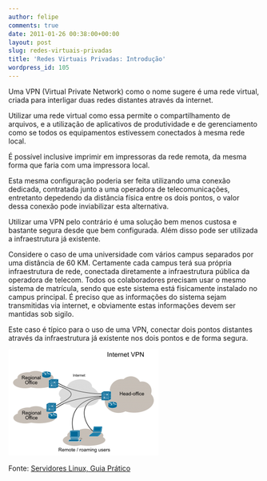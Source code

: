 ```yaml
---
author: felipe
comments: true
date: 2011-01-26 00:38:00+00:00
layout: post
slug: redes-virtuais-privadas
title: 'Redes Virtuais Privadas: Introdução'
wordpress_id: 105
---
```


Uma VPN (Virtual Private Network) como o nome sugere é uma rede virtual, criada para interligar duas redes distantes através da internet.

Utilizar uma rede virtual como essa permite o compartilhamento de arquivos, e a utilização de aplicativos de produtividade e de gerenciamento como se todos os equipamentos estivessem conectados à mesma rede local.

É possível inclusive imprimir em impressoras da rede remota, da mesma forma que faria com uma impressora local.

Esta mesma configuração poderia ser feita utilizando uma conexão dedicada, contratada junto a uma operadora de telecomunicações, entretanto depedendo da distância física entre os dois pontos, o valor dessa conexão pode inviabilizar esta alternativa.

Utilizar uma VPN pelo contrário é uma solução bem menos custosa e bastante segura desde que bem configurada. Além disso pode ser utilizada a infraestrutura já existente.

Considere o caso de uma universidade com vários campus separados por uma distância de 60 KM. Certamente cada campus terá sua própria infraestrutura de rede, conectada diretamente a infraestrutura pública da operadora de telecom. Todos os colaboradores precisam usar o mesmo sistema de matrícula, sendo que este sistema está fisicamente instalado no campus principal. É preciso que as informações do sistema sejam transmitidas via internet, e obviamente estas informações devem ser mantidas sob sigilo.

Este caso é típico para o uso de uma VPN, conectar dois pontos distantes através da infraestrutura já existente nos dois pontos e de forma segura.


[![](/images/redes-virtuais-privadas/Virtual_Private_Network_overview-300x212.png)](/images/redes-virtuais-privadas/Virtual_Private_Network_overview.png)





Fonte: [Servidores Linux, Guia Prático](http://www.gdhpress.com.br/servidores/)
